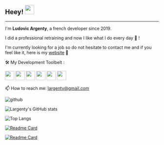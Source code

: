  ## Heey! <img src="https://raw.githubusercontent.com/MartinHeinz/MartinHeinz/master/wave.gif" width="30px">

---
I'm **Ludovic Argenty**, a french developer since 2019. 

I did a professional retraining and now I like what I do every day 🤩 ! 

I'm currently looking for a job so do not hesitate to contact me and if you feel like it, here is my [website](https://largenty.com) 🤖
 
🛠 My Development Toolbelt :
 
<img src="https://encrypted-tbn0.gstatic.com/images?q=tbn:ANd9GcQAD2APNZeHXaSogF8b_YZyz5IAyXZR9rsWvRyB2rb5LBb1hOCz8qwmo-_a3NlcWjg34ko&usqp=CAU"  width="30px">  <img src="https://fr.seaicons.com/wp-content/uploads/2016/03/CSS3-icon-3.png"  width="30px"> <img src="https://img1.freepng.fr/20180815/ta/kisspng-sass-logo-cascading-style-sheets-scalable-vector-g-codzero-cms-blog-tool-publishing-platform-5b74aaa0a0f4b2.3928971215343725126593.jpg"  width="30px">
   <img src="https://upload.wikimedia.org/wikipedia/commons/thumb/9/99/Unofficial_JavaScript_logo_2.svg/800px-Unofficial_JavaScript_logo_2.svg.png"  width="30px"> <img src="https://ionicframework.com/docs/icons/logo-react-icon.png"  width="30px"> <img src="https://upload.wikimedia.org/wikipedia/commons/thumb/4/4c/Typescript_logo_2020.svg/1200px-Typescript_logo_2020.svg.png"  width="30px">

📫 How to reach me: largenty@gmail.com

![github](https://img.shields.io/badge/GitHub-000000?style=for-the-badge&logo=GitHub&logoColor=white)

![Largenty's GitHub stats](https://github-readme-stats.vercel.app/api?username=largenty&show_icons=true&theme=gruvbox)

![Top Langs](https://github-readme-stats.vercel.app/api/top-langs/?username=largenty&layout=compact&theme=gruvbox)

[![Readme Card](https://github-readme-stats.vercel.app/api/pin/?username=largenty&repo=portfolio&theme=gruvbox)](https://github.com/largenty/portfolio)

[![Readme Card](https://github-readme-stats.vercel.app/api/pin/?username=largenty&repo=react-config-for-new-project&theme=gruvbox)](https://github.com/largenty/react-config-for-new-project)
